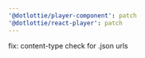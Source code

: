 ```yaml
---
'@dotlottie/player-component': patch
'@dotlottie/react-player': patch
---
```


fix: content-type check for .json urls
